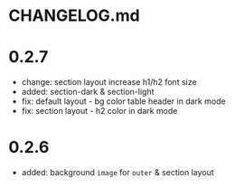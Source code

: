 # CHANGELOG.md

# 0.2.7

- change: section layout increase h1/h2 font size 
- added: section-dark & section-light
- fix: default layout - bg color table header in dark mode
- fix: section layout - h2 color in dark mode

# 0.2.6
 
- added: background `image` for `outer` & section layout